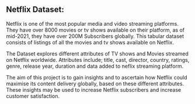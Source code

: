 ## Netflix Dataset: 
Netflix is one of the most popular media and video streaming platforms. They have over 8000 movies or tv shows available on their platform, as of mid-2021, they have over 200M Subscribers globally. This tabular dataset consists of listings of all the movies and tv shows available on Netflix.

The Dataset explores different attributes of TV shows and Movies streamed on Netflix worldwide. Attributes include; title, cast, director, country, ratings, genre, release year, duration and data added to neflix streaming platform.

The aim of this project is to gain insights and to ascertain how Netflix could maximise its content delivery globally, based on these different attributes. These insights may be used to increase Netflix subscribers and increase customer satisfaction.